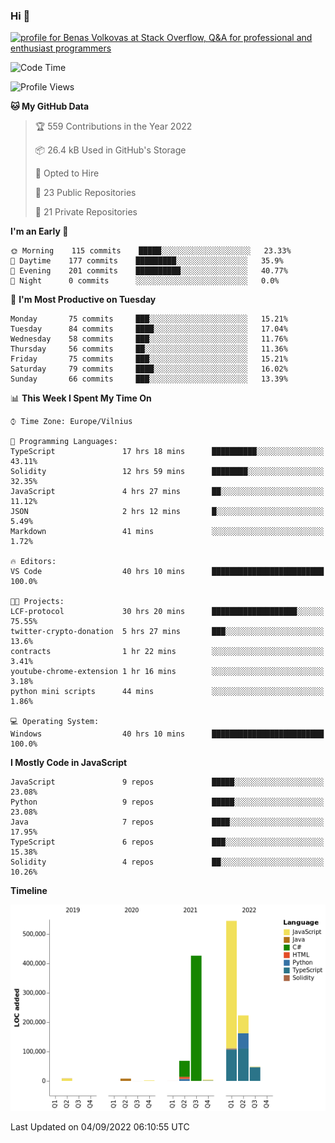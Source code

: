 ### Hi 👋
<a href="https://stackoverflow.com/users/14954249/benas-volkovas"><img src="https://stackoverflow.com/users/flair/14954249.png?theme=dark" width="208" height="58" alt="profile for Benas Volkovas at Stack Overflow, Q&amp;A for professional and enthusiast programmers" title="profile for Benas Volkovas at Stack Overflow, Q&amp;A for professional and enthusiast programmers"></a>

<!--START_SECTION:waka-->
![Code Time](http://img.shields.io/badge/Code%20Time-894%20hrs%2020%20mins-blue)

![Profile Views](http://img.shields.io/badge/Profile%20Views-25-blue)

**🐱 My GitHub Data** 

> 🏆 559 Contributions in the Year 2022
 > 
> 📦 26.4 kB Used in GitHub's Storage 
 > 
> 💼 Opted to Hire
 > 
> 📜 23 Public Repositories 
 > 
> 🔑 21 Private Repositories  
 > 
**I'm an Early 🐤** 

```text
🌞 Morning    115 commits    █████░░░░░░░░░░░░░░░░░░░░   23.33% 
🌆 Daytime    177 commits    █████████░░░░░░░░░░░░░░░░   35.9% 
🌃 Evening    201 commits    ██████████░░░░░░░░░░░░░░░   40.77% 
🌙 Night      0 commits      ░░░░░░░░░░░░░░░░░░░░░░░░░   0.0%

```
📅 **I'm Most Productive on Tuesday** 

```text
Monday       75 commits     ███░░░░░░░░░░░░░░░░░░░░░░   15.21% 
Tuesday      84 commits     ████░░░░░░░░░░░░░░░░░░░░░   17.04% 
Wednesday    58 commits     ███░░░░░░░░░░░░░░░░░░░░░░   11.76% 
Thursday     56 commits     ██░░░░░░░░░░░░░░░░░░░░░░░   11.36% 
Friday       75 commits     ███░░░░░░░░░░░░░░░░░░░░░░   15.21% 
Saturday     79 commits     ████░░░░░░░░░░░░░░░░░░░░░   16.02% 
Sunday       66 commits     ███░░░░░░░░░░░░░░░░░░░░░░   13.39%

```


📊 **This Week I Spent My Time On** 

```text
⌚︎ Time Zone: Europe/Vilnius

💬 Programming Languages: 
TypeScript               17 hrs 18 mins      ██████████░░░░░░░░░░░░░░░   43.11% 
Solidity                 12 hrs 59 mins      ████████░░░░░░░░░░░░░░░░░   32.35% 
JavaScript               4 hrs 27 mins       ██░░░░░░░░░░░░░░░░░░░░░░░   11.12% 
JSON                     2 hrs 12 mins       █░░░░░░░░░░░░░░░░░░░░░░░░   5.49% 
Markdown                 41 mins             ░░░░░░░░░░░░░░░░░░░░░░░░░   1.72%

🔥 Editors: 
VS Code                  40 hrs 10 mins      █████████████████████████   100.0%

🐱‍💻 Projects: 
LCF-protocol             30 hrs 20 mins      ███████████████████░░░░░░   75.55% 
twitter-crypto-donation  5 hrs 27 mins       ███░░░░░░░░░░░░░░░░░░░░░░   13.6% 
contracts                1 hr 22 mins        ░░░░░░░░░░░░░░░░░░░░░░░░░   3.41% 
youtube-chrome-extension 1 hr 16 mins        ░░░░░░░░░░░░░░░░░░░░░░░░░   3.18% 
python mini scripts      44 mins             ░░░░░░░░░░░░░░░░░░░░░░░░░   1.86%

💻 Operating System: 
Windows                  40 hrs 10 mins      █████████████████████████   100.0%

```

**I Mostly Code in JavaScript** 

```text
JavaScript               9 repos             █████░░░░░░░░░░░░░░░░░░░░   23.08% 
Python                   9 repos             █████░░░░░░░░░░░░░░░░░░░░   23.08% 
Java                     7 repos             ████░░░░░░░░░░░░░░░░░░░░░   17.95% 
TypeScript               6 repos             ███░░░░░░░░░░░░░░░░░░░░░░   15.38% 
Solidity                 4 repos             ██░░░░░░░░░░░░░░░░░░░░░░░   10.26%

```


**Timeline**

![Chart not found](https://raw.githubusercontent.com/BenasVolkovas/BenasVolkovas/main/charts/bar_graph.png) 


 Last Updated on 04/09/2022 06:10:55 UTC
<!--END_SECTION:waka-->
